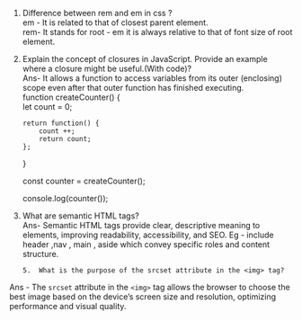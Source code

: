 1. Difference between rem and em in css ?  
   em - It is related to that of closest parent element.  
   rem- It stands for root - em it is always relative to that of font size of root element.   
     
2. Explain the concept of closures in JavaScript. Provide an example where a closure might be useful.(With code)?  
   Ans- It allows a function to access variables from its outer (enclosing) scope even after that outer function has finished executing.   
   function createCounter() {  
       let count = 0;   
     
       return function() {  
           count ++;   
           return count;  
       };  
   }  
     
   const counter = createCounter();  
     
   console.log(counter());   
3. What are semantic HTML tags?  
   Ans- Semantic HTML tags provide clear, descriptive meaning to elements, improving readability, accessibility, and SEO. Eg - include header ,nav , main , aside  which convey specific roles and content structure.

       5.  What is the purpose of the srcset attribute in the <img> tag?

Ans - The `srcset` attribute in the `<img>` tag allows the browser to choose the best image based on the device’s screen size and resolution, optimizing performance and visual quality.

